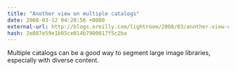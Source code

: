 ```yaml
---
title: "Another view on multiple catalogs"
date: 2008-03-12 04:20:56 +0000
external-url: http://blogs.oreilly.com/lightroom/2008/03/another-view-on-multiple-catal.html
hash: 2e887e59e1b05ce014b7900017f5c2ba
---
```


Multiple catalogs can be a good way to segment large image libraries, especially with diverse content.
